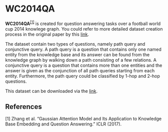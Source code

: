 # WC2014QA

**WC2014QA**<sup>[[1]](#myfootnote1)</sup> is created for question answering tasks over a football world cup 2014 knowlege graph. You could refer to more detailed dataset creation process in the original paper by this [link](https://arxiv.org/pdf/1611.02266.pdf).

The dataset contain two types of questions, namely path query and conjunctive query. A path query is a question that contains only one named entity from the knowledge base and its answer can be found from the knowledge graph by walking down a path consisting of a few relations. A conjunctive query is a question that contains more than one entities and the answer is given as the conjunction of all path queries starting from each entity. 
Furthermore, the path query could be classified by 1-hop and 2-hop questions. 

This dataset can be downloaded via the [link](https://github.com/zmtkeke/IRN).


## References 
<a name="myfootnote1">[1]</a> Zhang et al. “Gaussian Attention Model and Its Application to Knowledge Base Embedding and Question Answering.” ICLR (2017).

